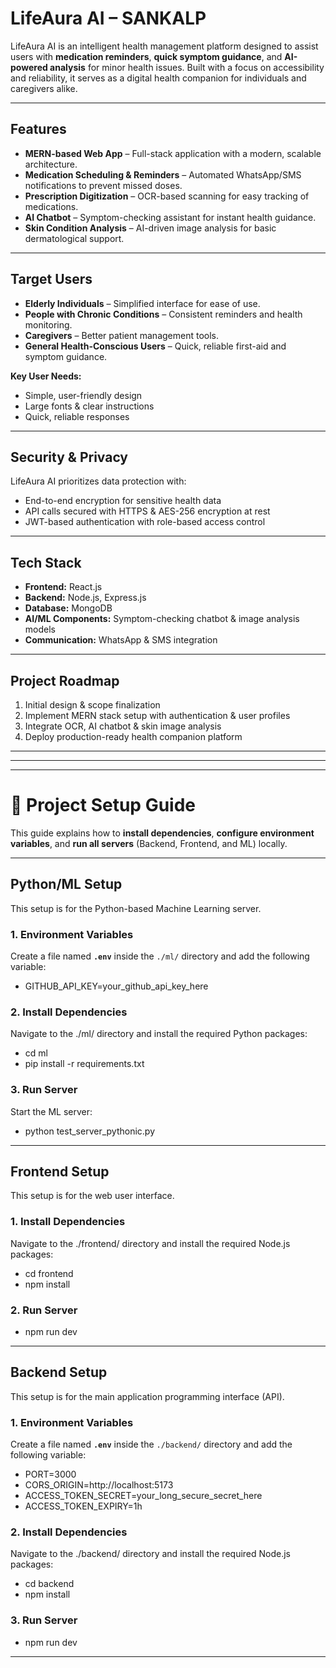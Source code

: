 # LifeAura AI – SANKALP

LifeAura AI is an intelligent health management platform designed to assist users with **medication reminders**, **quick symptom guidance**, and **AI-powered analysis** for minor health issues. Built with a focus on accessibility and reliability, it serves as a digital health companion for individuals and caregivers alike.

---

## Features
* **MERN-based Web App** – Full-stack application with a modern, scalable architecture.
* **Medication Scheduling & Reminders** – Automated WhatsApp/SMS notifications to prevent missed doses.
* **Prescription Digitization** – OCR-based scanning for easy tracking of medications.
* **AI Chatbot** – Symptom-checking assistant for instant health guidance.
* **Skin Condition Analysis** – AI-driven image analysis for basic dermatological support.

---

## Target Users
* **Elderly Individuals** – Simplified interface for ease of use.
* **People with Chronic Conditions** – Consistent reminders and health monitoring.
* **Caregivers** – Better patient management tools.
* **General Health-Conscious Users** – Quick, reliable first-aid and symptom guidance.

**Key User Needs:**
* Simple, user-friendly design
* Large fonts & clear instructions
* Quick, reliable responses

---

## Security & Privacy
LifeAura AI prioritizes data protection with:
* End-to-end encryption for sensitive health data
* API calls secured with HTTPS & AES-256 encryption at rest
* JWT-based authentication with role-based access control

---

## Tech Stack
* **Frontend:** React.js
* **Backend:** Node.js, Express.js
* **Database:** MongoDB
* **AI/ML Components:** Symptom-checking chatbot & image analysis models
* **Communication:** WhatsApp & SMS integration

---

## Project Roadmap
1. Initial design & scope finalization
2. Implement MERN stack setup with authentication & user profiles
3. Integrate OCR, AI chatbot & skin image analysis
4. Deploy production-ready health companion platform

---
***
---

# 🚀 Project Setup Guide

This guide explains how to **install dependencies**, **configure environment variables**, and **run all servers** (Backend, Frontend, and ML) locally.

---

## Python/ML Setup
This setup is for the Python-based Machine Learning server.

### 1. Environment Variables
Create a file named **`.env`** inside the `./ml/` directory and add the following variable:

* GITHUB_API_KEY=your_github_api_key_here

### 2. Install Dependencies
Navigate to the ./ml/ directory and install the required Python packages:

* cd ml
* pip install -r requirements.txt

### 3. Run Server
Start the ML server:

* python test_server_pythonic.py

---

## Frontend Setup
This setup is for the web user interface.
### 1. Install Dependencies
Navigate to the ./frontend/ directory and install the required Node.js packages:

* cd frontend
* npm install

### 2. Run Server
* npm run dev

---

## Backend Setup
This setup is for the main application programming interface (API).
### 1. Environment Variables
Create a file named **`.env`** inside the `./backend/` directory and add the following variable:

* PORT=3000
* CORS_ORIGIN=http://localhost:5173
* ACCESS_TOKEN_SECRET=your_long_secure_secret_here
* ACCESS_TOKEN_EXPIRY=1h

### 2. Install Dependencies
Navigate to the ./backend/ directory and install the required Node.js packages:

* cd backend
* npm install

### 3. Run Server
* npm run dev

---
